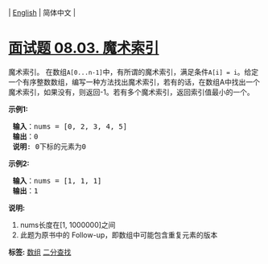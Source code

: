 | [English](README_EN.md) | 简体中文 |

# [面试题 08.03. 魔术索引](https://leetcode-cn.com/problems/magic-index-lcci)
<p>魔术索引。 在数组<code>A[0...n-1]</code>中，有所谓的魔术索引，满足条件<code>A[i] = i</code>。给定一个有序整数数组，编写一种方法找出魔术索引，若有的话，在数组A中找出一个魔术索引，如果没有，则返回-1。若有多个魔术索引，返回索引值最小的一个。</p>

<p><strong>示例1:</strong></p>

<pre><strong> 输入</strong>：nums = [0, 2, 3, 4, 5]
<strong> 输出</strong>：0
<strong> 说明</strong>: 0下标的元素为0
</pre>

<p><strong>示例2:</strong></p>

<pre><strong> 输入</strong>：nums = [1, 1, 1]
<strong> 输出</strong>：1
</pre>

<p><strong>说明:</strong></p>

<ol>
	<li>nums长度在[1, 1000000]之间</li>
	<li>此题为原书中的 Follow-up，即数组中可能包含重复元素的版本</li>
</ol>

**标签:**  [数组](https://leetcode-cn.com/tag/array) [二分查找](https://leetcode-cn.com/tag/binary-search) 